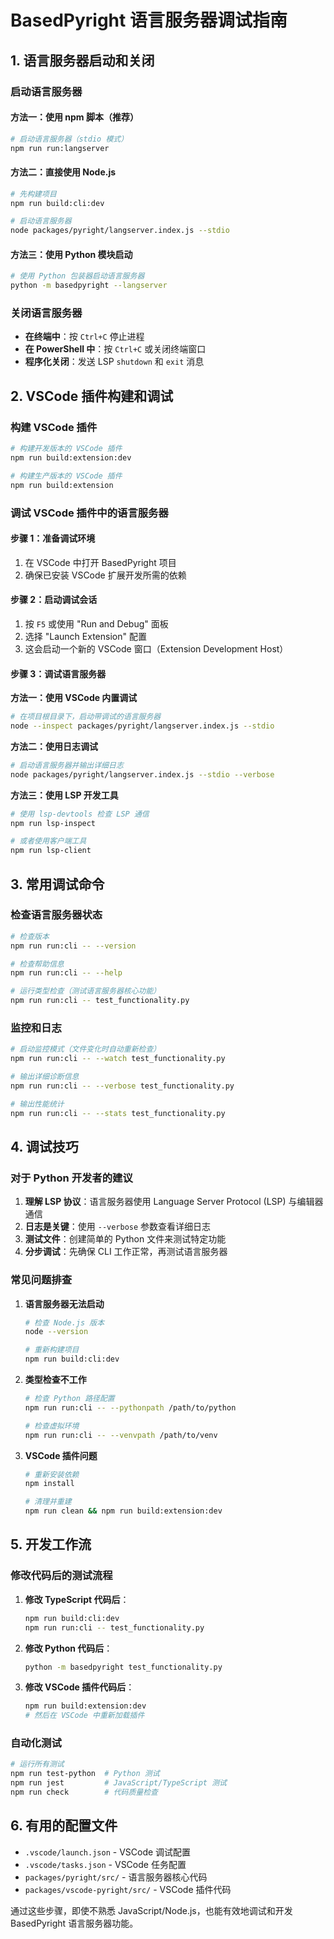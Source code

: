 # BasedPyright 语言服务器调试指南

## 1. 语言服务器启动和关闭

### 启动语言服务器

#### 方法一：使用 npm 脚本（推荐）
```bash
# 启动语言服务器（stdio 模式）
npm run run:langserver
```

#### 方法二：直接使用 Node.js
```bash
# 先构建项目
npm run build:cli:dev

# 启动语言服务器
node packages/pyright/langserver.index.js --stdio
```

#### 方法三：使用 Python 模块启动
```bash
# 使用 Python 包装器启动语言服务器
python -m basedpyright --langserver
```

### 关闭语言服务器

- **在终端中**：按 `Ctrl+C` 停止进程
- **在 PowerShell 中**：按 `Ctrl+C` 或关闭终端窗口
- **程序化关闭**：发送 LSP `shutdown` 和 `exit` 消息

## 2. VSCode 插件构建和调试

### 构建 VSCode 插件

```bash
# 构建开发版本的 VSCode 插件
npm run build:extension:dev

# 构建生产版本的 VSCode 插件
npm run build:extension
```

### 调试 VSCode 插件中的语言服务器

#### 步骤 1：准备调试环境

1. 在 VSCode 中打开 BasedPyright 项目
2. 确保已安装 VSCode 扩展开发所需的依赖

#### 步骤 2：启动调试会话

1. 按 `F5` 或使用 "Run and Debug" 面板
2. 选择 "Launch Extension" 配置
3. 这会启动一个新的 VSCode 窗口（Extension Development Host）

#### 步骤 3：调试语言服务器

**方法一：使用 VSCode 内置调试**
```bash
# 在项目根目录下，启动带调试的语言服务器
node --inspect packages/pyright/langserver.index.js --stdio
```

**方法二：使用日志调试**
```bash
# 启动语言服务器并输出详细日志
node packages/pyright/langserver.index.js --stdio --verbose
```

**方法三：使用 LSP 开发工具**
```bash
# 使用 lsp-devtools 检查 LSP 通信
npm run lsp-inspect

# 或者使用客户端工具
npm run lsp-client
```

## 3. 常用调试命令

### 检查语言服务器状态
```bash
# 检查版本
npm run run:cli -- --version

# 检查帮助信息
npm run run:cli -- --help

# 运行类型检查（测试语言服务器核心功能）
npm run run:cli -- test_functionality.py
```

### 监控和日志
```bash
# 启动监控模式（文件变化时自动重新检查）
npm run run:cli -- --watch test_functionality.py

# 输出详细诊断信息
npm run run:cli -- --verbose test_functionality.py

# 输出性能统计
npm run run:cli -- --stats test_functionality.py
```

## 4. 调试技巧

### 对于 Python 开发者的建议

1. **理解 LSP 协议**：语言服务器使用 Language Server Protocol (LSP) 与编辑器通信
2. **日志是关键**：使用 `--verbose` 参数查看详细日志
3. **测试文件**：创建简单的 Python 文件来测试特定功能
4. **分步调试**：先确保 CLI 工作正常，再测试语言服务器

### 常见问题排查

1. **语言服务器无法启动**
   ```bash
   # 检查 Node.js 版本
   node --version
   
   # 重新构建项目
   npm run build:cli:dev
   ```

2. **类型检查不工作**
   ```bash
   # 检查 Python 路径配置
   npm run run:cli -- --pythonpath /path/to/python
   
   # 检查虚拟环境
   npm run run:cli -- --venvpath /path/to/venv
   ```

3. **VSCode 插件问题**
   ```bash
   # 重新安装依赖
   npm install
   
   # 清理并重建
   npm run clean && npm run build:extension:dev
   ```

## 5. 开发工作流

### 修改代码后的测试流程

1. **修改 TypeScript 代码后**：
   ```bash
   npm run build:cli:dev
   npm run run:cli -- test_functionality.py
   ```

2. **修改 Python 代码后**：
   ```bash
   python -m basedpyright test_functionality.py
   ```

3. **修改 VSCode 插件代码后**：
   ```bash
   npm run build:extension:dev
   # 然后在 VSCode 中重新加载插件
   ```

### 自动化测试
```bash
# 运行所有测试
npm run test-python  # Python 测试
npm run jest         # JavaScript/TypeScript 测试
npm run check        # 代码质量检查
```

## 6. 有用的配置文件

- `.vscode/launch.json` - VSCode 调试配置
- `.vscode/tasks.json` - VSCode 任务配置
- `packages/pyright/src/` - 语言服务器核心代码
- `packages/vscode-pyright/src/` - VSCode 插件代码

通过这些步骤，即使不熟悉 JavaScript/Node.js，也能有效地调试和开发 BasedPyright 语言服务器功能。